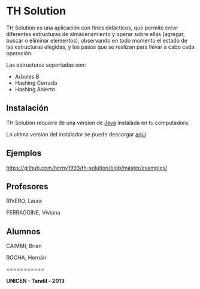 # TH Solution

TH Solution es una aplicación con fines didácticos, que permite crear diferentes estructuras de almacenamiento y operar sobre ellas (agregar, buscar o eliminar elementos), observando en todo momento el estado de las estructuras elegidas, y los pasos que se realizan para llevar a cabo cada operación.

Las estructuras soportadas son:
 - Arboles B
 - Hashing Cerrado
 - Hashing Abierto

## Instalación

TH Solution requiere de una version de [Java](https://www.java.com/) instalada en tu computadora.

La ultima version del instalador se puede descargar [aqui](./releases)

## Ejemplos
https://github.com/herny1993/th-solution/blob/master/examples/

## Profesores

RIVERO, Laura

FERRAGGINE, Viviana

## Alumnos

CAIMMI, Brian

ROCHA, Hernán

===========

<b>UNICEN - Tandil - 2013</b>
